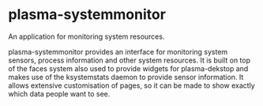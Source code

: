 plasma-systemmonitor
====================

An application for monitoring system resources.

plasma-systemmonitor provides an interface for monitoring system sensors,
process information and other system resources. It is built on top of the faces
system also used to provide widgets for plasma-dekstop and makes use of the
ksystemstats daemon to provide sensor information. It allows extensive
customisation of pages, so it can be made to show exactly which data people
want to see.

<!--
SPDX-FileCopyrightText: 2020 Arjen Hiemstra <ahiemstra@heimr.nl>
SPDX-License-Identifier: BSD-3-Clause
-->
